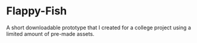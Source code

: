 # Flappy-Fish

A short downloadable prototype that I created for a college project using a limited amount of pre-made assets.
